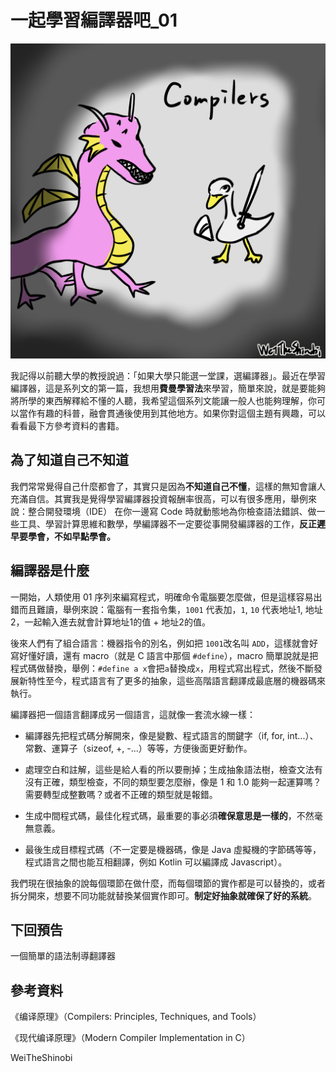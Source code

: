# 一起學習編譯器吧_01

<img src="../image/compilers01/01.png">

我記得以前聽大學的教授說過：「如果大學只能選一堂課，選編譯器」。最近在學習編譯器，這是系列文的第一篇，我想用**費曼學習法**來學習，簡單來說，就是要能夠將所學的東西解釋給不懂的人聽，我希望這個系列文能讓一般人也能夠理解，你可以當作有趣的科普，融會貫通後使用到其他地方。如果你對這個主題有興趣，可以看看最下方參考資料的書籍。

## 為了知道自己不知道

我們常常覺得自己什麼都會了，其實只是因為**不知道自己不懂**，這樣的無知會讓人充滿自信。其實我是覺得學習編譯器投資報酬率很高，可以有很多應用，舉例來說：整合開發環境（IDE） 在你一邊寫 Code 時就動態地為你檢查語法錯誤、做一些工具、學習計算思維和數學，學編譯器不一定要從事開發編譯器的工作，**反正遲早要學會，不如早點學會。**

## 編譯器是什麼

一開始，人類使用 01 序列來編寫程式，明確命令電腦要怎麼做，但是這樣容易出錯而且難讀，舉例來說：電腦有一套指令集，`1001` 代表加，`1`, `10` 代表地址1, 地址2，一起輸入進去就會計算地址1的值 + 地址2的值。

後來人們有了組合語言：機器指令的別名，例如把 `1001`改名叫 `ADD`，這樣就會好寫好懂好讀，還有 macro（就是 C 語言中那個 `#define`），macro 簡單說就是把程式碼做替換，舉例：`#define a x`會把`a`替換成`x`，用程式寫出程式，然後不斷發展新特性至今，程式語言有了更多的抽象，這些高階語言翻譯成最底層的機器碼來執行。

編譯器把一個語言翻譯成另一個語言，這就像一套流水線一樣：

- 編譯器先把程式碼分解開來，像是變數、程式語言的關鍵字（if, for, int...）、常數、運算子（sizeof, +, -...）等等，方便後面更好動作。

- 處理空白和註解，這些是給人看的所以要刪掉；生成抽象語法樹，檢查文法有沒有正確，類型檢查，不同的類型要怎麼辦，像是 1 和 1.0 能夠一起運算嗎？需要轉型成整數嗎？或者不正確的類型就是報錯。

- 生成中間程式碼，最佳化程式碼，最重要的事必須**確保意思是一樣的**，不然毫無意義。

- 最後生成目標程式碼（不一定要是機器碼，像是 Java 虛擬機的字節碼等等，程式語言之間也能互相翻譯，例如 Kotlin 可以編譯成 Javascript）。

我們現在很抽象的說每個環節在做什麼，而每個環節的實作都是可以替換的，或者拆分開來，想要不同功能就替換某個實作即可。**制定好抽象就確保了好的系統**。

## 下回預告

一個簡單的語法制導翻譯器

## 參考資料

《编译原理》（Compilers: Principles, Techniques, and Tools）

《现代编译原理》（Modern Compiler Implementation in C）



WeiTheShinobi
